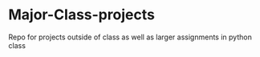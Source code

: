 # Major-Class-projects

Repo for projects outside of class as well as larger assignments in python class
